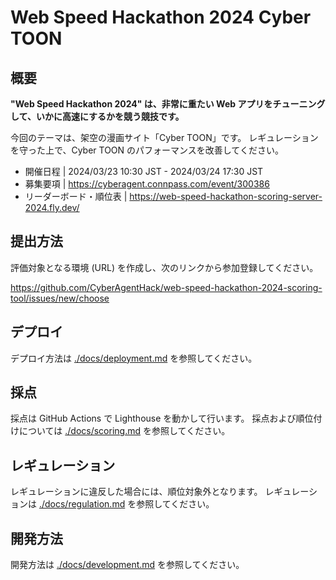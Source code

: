 # Web Speed Hackathon 2024 Cyber TOON

## 概要

**"Web Speed Hackathon 2024" は、非常に重たい Web アプリをチューニングして、いかに高速にするかを競う競技です。**

今回のテーマは、架空の漫画サイト「Cyber TOON」です。
レギュレーションを守った上で、Cyber TOON のパフォーマンスを改善してください。

- 開催日程 | 2024/03/23 10:30 JST - 2024/03/24 17:30 JST
- 募集要項 | https://cyberagent.connpass.com/event/300386
- リーダーボード・順位表 | https://web-speed-hackathon-scoring-server-2024.fly.dev/

## 提出方法

評価対象となる環境 (URL) を作成し、次のリンクから参加登録してください。

https://github.com/CyberAgentHack/web-speed-hackathon-2024-scoring-tool/issues/new/choose

## デプロイ

デプロイ方法は [./docs/deployment.md](./docs/deployment.md) を参照してください。

## 採点

採点は GitHub Actions で Lighthouse を動かして行います。
採点および順位付けについては [./docs/scoring.md](./docs/scoring.md) を参照してください。

## レギュレーション

レギュレーションに違反した場合には、順位対象外となります。
レギュレーションは [./docs/regulation.md](./docs/regulation.md) を参照してください。

## 開発方法

開発方法は [./docs/development.md](./docs/development.md) を参照してください。
